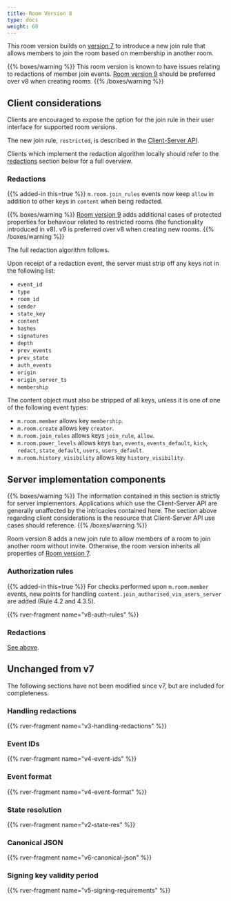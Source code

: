 ```yaml
---
title: Room Version 8
type: docs
weight: 60
---
```


This room version builds on [version 7](/rooms/v7) to introduce a new
join rule that allows members to join the room based on membership in
another room.

{{% boxes/warning %}}
This room version is known to have issues relating to redactions of member
join events. [Room version 9](/rooms/v9) should be preferred over v8 when
creating rooms.
{{% /boxes/warning %}}

## Client considerations

Clients are encouraged to expose the option for the join rule in their
user interface for supported room versions.

The new join rule, `restricted`, is described in the
[Client-Server API](/client-server-api/#restricted-rooms).

Clients which implement the redaction algorithm locally should refer to the
[redactions](#redactions) section below for a full overview.

### Redactions

{{% added-in this=true %}} `m.room.join_rules` events now keep `allow` in addition to other
keys in `content` when being redacted.

{{% boxes/warning %}}
[Room version 9](/rooms/v9) adds additional cases of protected properties for behaviour
related to restricted rooms (the functionality introduced in v8). v9 is preferred over
v8 when creating new rooms.
{{% /boxes/warning %}}

The full redaction algorithm follows.

Upon receipt of a redaction event, the server must strip off any keys
not in the following list:

-   `event_id`
-   `type`
-   `room_id`
-   `sender`
-   `state_key`
-   `content`
-   `hashes`
-   `signatures`
-   `depth`
-   `prev_events`
-   `prev_state`
-   `auth_events`
-   `origin`
-   `origin_server_ts`
-   `membership`

The content object must also be stripped of all keys, unless it is one
of one of the following event types:

-   `m.room.member` allows key `membership`.
-   `m.room.create` allows key `creator`.
-   `m.room.join_rules` allows keys `join_rule`, `allow`.
-   `m.room.power_levels` allows keys `ban`, `events`, `events_default`,
    `kick`, `redact`, `state_default`, `users`, `users_default`.
-   `m.room.history_visibility` allows key `history_visibility`.

## Server implementation components

{{% boxes/warning %}}
The information contained in this section is strictly for server
implementors. Applications which use the Client-Server API are generally
unaffected by the intricacies contained here. The section above
regarding client considerations is the resource that Client-Server API
use cases should reference.
{{% /boxes/warning %}}

Room version 8 adds a new join rule to allow members of a room to join another
room without invite. Otherwise, the room version inherits all properties of
[Room version 7](/rooms/v7).

### Authorization rules

{{% added-in this=true %}} For checks performed upon `m.room.member` events, new
points for handling `content.join_authorised_via_users_server` are added (Rule 4.2
and 4.3.5).

{{% rver-fragment name="v8-auth-rules" %}}

### Redactions

[See above](#redactions).

## Unchanged from v7

The following sections have not been modified since v7, but are included for
completeness.

### Handling redactions

{{% rver-fragment name="v3-handling-redactions" %}}

### Event IDs

{{% rver-fragment name="v4-event-ids" %}}

### Event format

{{% rver-fragment name="v4-event-format" %}}

### State resolution

{{% rver-fragment name="v2-state-res" %}}

### Canonical JSON

{{% rver-fragment name="v6-canonical-json" %}}

### Signing key validity period

{{% rver-fragment name="v5-signing-requirements" %}}
